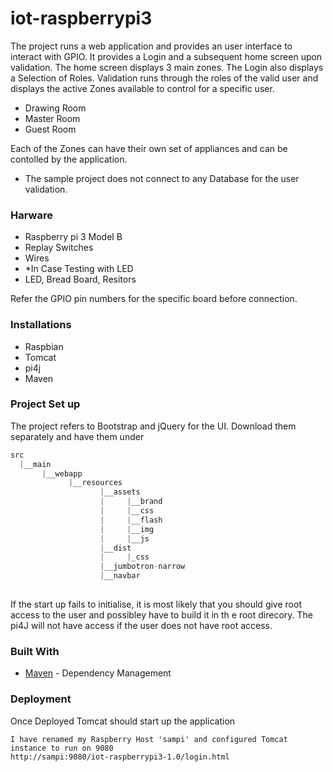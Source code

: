 # iot-raspberrypi3

The project runs a web application and provides an user interface to interact with GPIO.
It provides a Login and a subsequent home screen upon validation. The home screen displays 3 main zones.
The Login also displays a Selection of Roles. Validation runs through the roles of the valid user and 
displays the active Zones available to control for a specific user.
* Drawing Room
* Master Room
* Guest Room

Each of the Zones can have their own set of appliances and can be contolled by the application.
* The sample project does not connect to any Database for the user validation.

### Harware
* Raspberry pi 3 Model B
* Replay Switches
* Wires
* *In Case Testing with LED
* LED, Bread Board, Resitors

Refer the GPIO pin numbers for the specific board before connection.

### Installations
* Raspbian
* Tomcat
* pi4j
* Maven

### Project Set up
The project refers to Bootstrap and jQuery for the UI. Download them separately and have them under 
```js
src
  |__main
       |__webapp
             |__resources
                    |__assets
                    |     |__brand
                    |     |__css
                    |     |__flash
                    |     |__img
                    |     |__js
                    |__dist
                    |     |_css
                    |__jumbotron-narrow
                    |__navbar
                  
```
If the start up fails to initialise, it is most likely that you should give root access to the user and possibley have to build it in th e root direcory. The pi4J will not have access if the user does not have root access.

### Built With
* [Maven](https://maven.apache.org/) - Dependency Management

### Deployment
Once Deployed Tomcat should start up the application 
```
I have renamed my Raspberry Host 'sampi' and configured Tomcat instance to run on 9080
http://sampi:9080/iot-raspberrypi3-1.0/login.html
```
